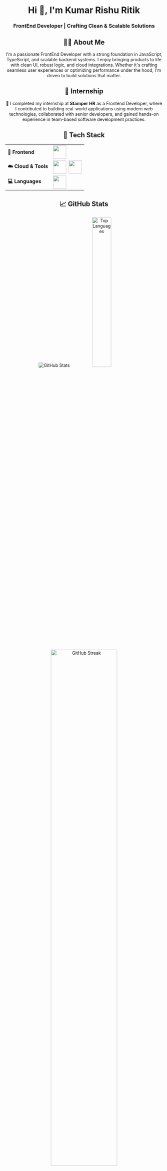 <h1 align="center">Hi 👋, I'm Kumar Rishu Ritik</h1>
<h3 align="center">FrontEnd Developer | Crafting Clean & Scalable Solutions</h3>

<h2 align="center">🙋‍♂️ About Me</h2>
<p align="center">
  I'm a passionate FrontEnd Developer with a strong foundation in JavaScript, TypeScript, and scalable backend systems. I enjoy bringing products to life with clean UI, robust logic, and cloud integrations. Whether it's crafting seamless user experiences or optimizing performance under the hood, I'm driven to build solutions that matter.
</p>

<h2 align="center">💼 Internship</h2>
<p align="center">
  💼 I completed my internship at <strong>Stamper HR</strong> as a Frontend Developer, where I contributed to building real-world applications using modern web technologies, collaborated with senior developers, and gained hands-on experience in team-based software development practices.
</p>

<h2 align="center">🚀 Tech Stack</h2>
<div align="center">
  <table>
    <tr>
      <td><strong>🧩 Frontend</strong></td>
      <td>
        <img src="https://skillicons.dev/icons?i=react,nextjs,ts,js,html,css,tailwind" height="42"/>
      </td>
    </tr>
    <tr>
    </tr>
    <tr>
      <td><strong>☁️ Cloud & Tools</strong></td>
      <td>
        <div style="display: flex; flex-wrap: wrap; gap: 8px; align-items: center;">
          <img src="https://skillicons.dev/icons?i=git" height="42"/>
          <img src="https://skillicons.dev/icons?i=aws" height="42"/>  
        </div>
      </td>
    </tr>
    <tr>
      <td><strong>💻 Languages</strong></td>
      <td>
        <img src="https://skillicons.dev/icons?i=python,java" height="42"/>
      </td>
    </tr>
  </table>
</div>

<h2 align="center">📈 GitHub Stats</h2>
<div align="center">
  <img src="https://github-readme-stats.vercel.app/api?username=Rishu29112004&show_icons=true&theme=github_dark" alt="GitHub Stats" style="margin: 5px;"/>
  <img src="https://github-readme-stats.vercel.app/api/top-langs/?username=Rishu29112004&layout=compact&theme=github_dark" alt="Top Languages" width="35%" style="margin: 5px;"/>
  <img src="https://github-readme-streak-stats.herokuapp.com?user=Rishu29112004&theme=github-dark" alt="GitHub Streak" width="65%" style="margin-top: 10px;"/>
</div>

<h2 align="center">📆 Developer Activity</h2>
<div align="center">
  <img src="https://github-readme-activity-graph.vercel.app/graph?username=Rishu29112004&theme=react-dark&area=true&hide_border=true" width="100%"/>
</div>

<div align="center">
  <strong>📬 Let's connect & build something great!</strong><br/>
  <a href="mailto:kumarrishuritik1@gmail.com">📩 kumarrishuritik1@gmail.com</a>
</div>
